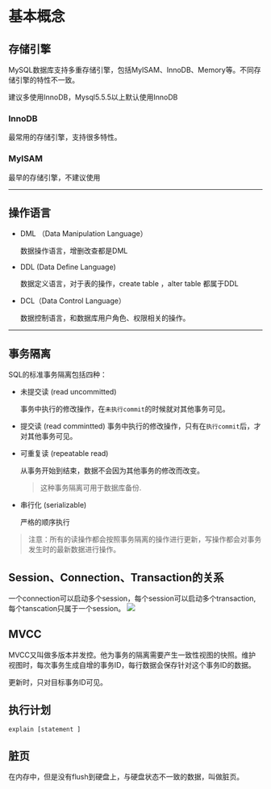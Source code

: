 
# 基本概念

## 存储引擎


MySQL数据库支持多重存储引擎，包括MyISAM、InnoDB、Memory等。不同存储引擎的特性不一致。

建议多使用InnoDB，Mysql5.5.5以上默认使用InnoDB

### InnoDB

最常用的存储引擎，支持很多特性。

### MyISAM

最早的存储引擎，不建议使用

--- 
## 操作语言

- DML （Data Manipulation Language）

    数据操作语言，增删改查都是DML

- DDL (Data Define Language)

    数据定义语言，对于表的操作，create table ，alter table 都属于DDL

- DCL（Data Control Language）

    数据控制语言，和数据库用户角色、权限相关的操作。

---

## 事务隔离

SQL的标准事务隔离包括四种：

- 未提交读 (read uncommitted)

    事务中执行的修改操作，在`未执行commit`的时候就对其他事务可见。

- 提交读 (read commintted)
   事务中执行的修改操作，只有在`执行commit`后，才对其他事务可见。


- 可重复读 (repeatable read)

    从事务开始到结束，数据不会因为其他事务的修改而改变。

    > 这种事务隔离可用于数据库备份.

- 串行化 (serializable)

    严格的顺序执行

> 注意：所有的读操作都会按照事务隔离的操作进行更新，写操作都会对事务发生时的最新数据进行操作。


## Session、Connection、Transaction的关系

一个connection可以启动多个session，每个session可以启动多个transaction,每个tanscation只属于一个session。
![](https://images2015.cnblogs.com/blog/801240/201606/801240-20160615163123463-1325681547.jpg)


## MVCC 

MVCC又叫做多版本并发控。他为事务的隔离需要产生一致性视图的快照。维护视图时，每次事务生成自增的事务ID，每行数据会保存针对这个事务ID的数据。

更新时，只对目标事务ID可见。

## 执行计划
```
explain [statement ]
```


## 脏页

在内存中，但是没有flush到硬盘上，与硬盘状态不一致的数据，叫做脏页。
